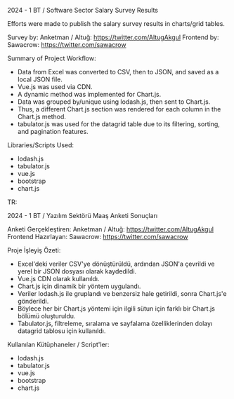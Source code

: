 
2024 - 1 BT / Software Sector Salary Survey Results

Efforts were made to publish the salary survey results in charts/grid tables.

Survey by: Anketman / Altuğ: https://twitter.com/AltugAkgul
Frontend by: Sawacrow: https://twitter.com/sawacrow

Summary of Project Workflow:
- Data from Excel was converted to CSV, then to JSON, and saved as a local JSON file.
- Vue.js was used via CDN.
- A dynamic method was implemented for Chart.js.
- Data was grouped by/unique using lodash.js, then sent to Chart.js.
- Thus, a different Chart.js section was rendered for each column in the Chart.js method.
- tabulator.js was used for the datagrid table due to its filtering, sorting, and pagination features.

Libraries/Scripts Used:
- lodash.js
- tabulator.js
- vue.js
- bootstrap
- chart.js

TR:

2024 - 1 BT / Yazılım Sektörü Maaş Anketi Sonuçları

Anketi Gerçekleştiren: Anketman / Altuğ: https://twitter.com/AltugAkgul
Frontend Hazırlayan: Sawacrow: https://twitter.com/sawacrow

Proje İşleyiş Özeti:
- Excel'deki veriler CSV'ye dönüştürüldü, ardından JSON'a çevrildi ve yerel bir JSON dosyası olarak kaydedildi.
- Vue.js CDN olarak kullanıldı.
- Chart.js için dinamik bir yöntem uygulandı.
- Veriler lodash.js ile gruplandı ve benzersiz hale getirildi, sonra Chart.js'e gönderildi.
- Böylece her bir Chart.js yöntemi için ilgili sütun için farklı bir Chart.js bölümü oluşturuldu.
- Tabulator.js, filtreleme, sıralama ve sayfalama özelliklerinden dolayı datagrid tablosu için kullanıldı.

Kullanılan Kütüphaneler / Script'ler:
- lodash.js
- tabulator.js
- vue.js
- bootstrap
- chart.js
